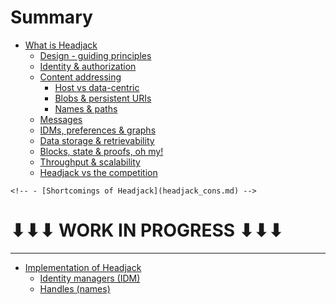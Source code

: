 # Summary

- [What is Headjack](introduction.md)
    - [Design - guiding principles](principles.md)
    - [Identity & authorization](identity.md)
    - [Content addressing](addressing.md)
        - [Host vs data-centric](host_vs_data_centric.md)
        - [Blobs & persistent URIs](blobs_and_uris.md)
        - [Names & paths](names_and_paths.md)
    - [Messages](messages.md)
    - [IDMs, preferences & graphs](idms_preferences.md)
    - [Data storage & retrievability](store_and_retrieve.md)
    - [Blocks, state & proofs, oh my!](blocks_state_proofs.md)
    - [Throughput & scalability](numbers.md)
    - [Headjack vs the competition](competition.md)

<!-- - [Why Headjack](motivation.md)
    - [Problems with the web](problems_with_the_web.md)
        - [The host-centric web](host_centric.md)
        - [The information ecology](information_ecology.md)
        - [(WIP) Centralization](centralization.md)
        - [Silo vs interoperability](barriers_to_entry.md)
        - [Black boxes & bias](black_boxes.md)
        - [Specific platforms](specific_platforms.md)
    - [(WIP) History 2.0: the ledger of record](ledger_of_record.md)
    - [Event streams & data legos](data_legos.md)
    - [Improved infrastructure](improved_infrastructure.md)
    - [Information management](knowledge_management.md)
    - [(WIP) Algorithms, feeds & aggregation](algorithms_feeds_aggregation.md)
    - [(WIP) Business models](business_models.md)
    - [Reinventing journalism]()
    - [Citizen journalism]()
    - [Startup case study](startup_case_study.md)
    - [Concerns with Headjack](concerns.md)
    - [What REALLY is Headjack](what_really_is_headjack.md) -->

<!-- Mental models for Headjack -->

    <!-- - [Shortcomings of Headjack](headjack_cons.md) -->

# ⬇⬇⬇ WORK IN PROGRESS ⬇⬇⬇

---

- [Implementation of Headjack](execution.md)
    - [Identity managers (IDM)](IDM.md)
    - [Handles (names)](handles.md)

<!-- 
- [Execution (how)](execution.md)
    - [Block & state structure](block_state_structure.md)
    - [Tokenomics](tokenomics.md)
    - [Handles (names)](handles.md)
    - [Identity managers (IDM)](IDM.md)
    - [Application architectures](architecture.md)
    - [Moderation](moderation.md)
    - [Roadmap](roadmap.md)

    - [Example flow of actions & events]()
-->
